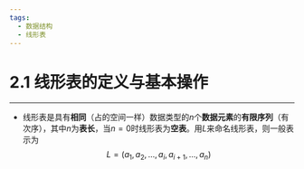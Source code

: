 ```yaml
---
tags:
  - 数据结构
  - 线形表
---
```

# 2.1 线形表的定义与基本操作
---
- 线形表是具有**相同**（占的空间一样）数据类型的$n$个**数据元素**的**有限序列**（有次序），其中$n$为**表长**，当$n=0$时线形表为**空表**。用$L$来命名线形表，则一般表示为
$$L=(a_1,a_2,...,a_i,a_{i+1},...,a_n)$$
